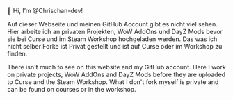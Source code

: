 👋 Hi, I’m @Chrischan-dev!

Auf dieser Webseite und meinen GitHub Account gibt es nicht viel sehen. Hier arbeite ich an privaten Projekten, WoW AddOns und DayZ Mods bevor sie bei Curse und im Steam Workshop hochgeladen werden. Das was ich nicht selber Forke ist Privat gestellt und ist auf Curse oder im Workshop zu finden.

There isn't much to see on this website and my GitHub account. Here I work on private projects, WoW AddOns and DayZ Mods before they are uploaded to Curse and the Steam Workshop. What I don't fork myself is private and can be found on courses or in the workshop.


